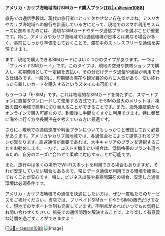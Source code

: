 **アメリカ・カリブ海地域向けSIMカード購入プラン[[TG💪+ @esim1088](https://t.me/s/esim1088)]**

旅先での通信手段は、現代の旅行者にとって欠かせない存在ですよね。アメリカやカリブ海地域への旅行を計画している方にとって、現地でのスマホ利用をスムーズに進めるためには、適切なSIMカードやデータ通信プランを選ぶことが重要です。特に、アメリカやカリブ海地域では通信環境が日本とは異なる場合が多く、事前にしっかり準備をしておくことで、滞在中のストレスフリーな通信を実現できます。

まず、現地で購入できるSIMカードにはいくつかのタイプがあります。一つは「プリペイドSIMカード」です。このタイプは、現地の空港や携帯ショップで購入し、初期費用として一定額を支払い、その分だけデータ通信や通話が利用できる仕組みです。一般的に、短期間の滞在や観光目的の方に人気があり、使い終わったら新しいカードを購入するというスタイルも可能です。

もう一つは「E-SIM」です。これは物理的なSIMカードを持たずに、スマートフォンに直接ダウンロードして使用する方式です。E-SIMの最大のメリットは、複数の国や地域で簡単に切り替えることができることです。また、海外渡航前からオンラインで購入可能なので、到着後に手間なくすぐに利用できます。特に頻繁に海外に行く方や長期滞在を考えている方に最適です。

さらに、現地での通信速度や料金プランについてもしっかりと確認しておく必要があります。アメリカやカリブ海地域では、各通信会社によって提供されるプランが異なります。高速通信が重要であれば、大手キャリアのプランを選択することをお勧めします。一方で、コストを抑えたい場合は、低価格帯のプランも選べるため、自分のニーズに合わせて柔軟に対応することが可能です。

また、旅行中は多くの場所でWi-Fiスポットを利用できる場合もありますが、それが安定していない場合もあるので、常にデータ通信が利用できる環境を確保しておくことが安心です。特に、ビジネス出張や長期間滞在の場合、安定した通信環境は必須条件です。

アメリカ・カリブ海地域での通信を快適にしたい方は、ぜひ一度私たちのサービスをご検討ください。当店では、プリペイドSIMカードやE-SIMの販売だけでなく、現地でのサポート体制も充実しています。不明点があればいつでもお気軽にお問い合わせください。旅先での通信問題を解決することで、より楽しく有意義な時間を過ごすことができますよ！

[[TG💪+ @esim1088](https://t.me/s/esim1088) ![Image](https://i.postimg.cc/Y0z9fWf4/image.png)]